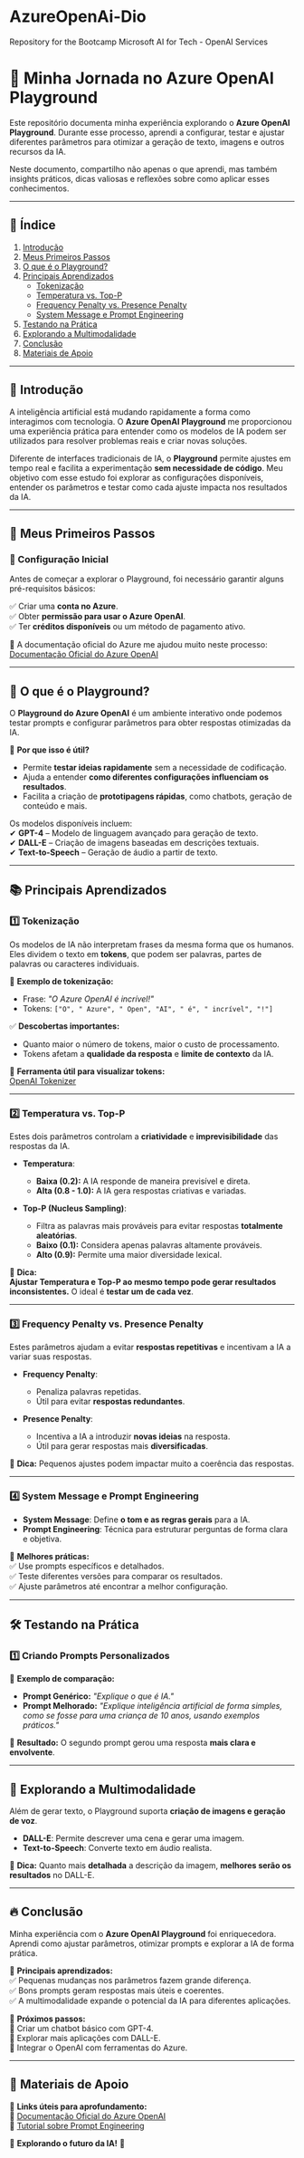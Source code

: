 # AzureOpenAi-Dio
Repository for the Bootcamp Microsoft AI for Tech - OpenAI Services

# 🚀 Minha Jornada no Azure OpenAI Playground  

Este repositório documenta minha experiência explorando o **Azure OpenAI Playground**. Durante esse processo, aprendi a configurar, testar e ajustar diferentes parâmetros para otimizar a geração de texto, imagens e outros recursos da IA.  

Neste documento, compartilho não apenas o que aprendi, mas também insights práticos, dicas valiosas e reflexões sobre como aplicar esses conhecimentos.  

---

## 📌 Índice  
1. [Introdução](#-introdução)  
2. [Meus Primeiros Passos](#-meus-primeiros-passos)  
3. [O que é o Playground?](#-o-que-é-o-playground)  
4. [Principais Aprendizados](#-principais-aprendizados)  
   - [Tokenização](#-tokenização)  
   - [Temperatura vs. Top-P](#-temperatura-vs-top-p)  
   - [Frequency Penalty vs. Presence Penalty](#-frequency-penalty-vs-presence-penalty)  
   - [System Message e Prompt Engineering](#-system-message-e-prompt-engineering)  
5. [Testando na Prática](#-testando-na-prática)  
6. [Explorando a Multimodalidade](#-explorando-a-multimodalidade)  
7. [Conclusão](#-conclusão)  
8. [Materiais de Apoio](#-materiais-de-apoio)  

---

## 🎯 Introdução  

A inteligência artificial está mudando rapidamente a forma como interagimos com tecnologia. O **Azure OpenAI Playground** me proporcionou uma experiência prática para entender como os modelos de IA podem ser utilizados para resolver problemas reais e criar novas soluções.  

Diferente de interfaces tradicionais de IA, o **Playground** permite ajustes em tempo real e facilita a experimentação **sem necessidade de código**. Meu objetivo com esse estudo foi explorar as configurações disponíveis, entender os parâmetros e testar como cada ajuste impacta nos resultados da IA.  

---

## 🚀 Meus Primeiros Passos  

### **🔹 Configuração Inicial**  
Antes de começar a explorar o Playground, foi necessário garantir alguns pré-requisitos básicos:  

✅ Criar uma **conta no Azure**.  
✅ Obter **permissão para usar o Azure OpenAI**.  
✅ Ter **créditos disponíveis** ou um método de pagamento ativo.  

📌 A documentação oficial do Azure me ajudou muito neste processo:  
[Documentação Oficial do Azure OpenAI](https://learn.microsoft.com/en-us/azure/ai-services/openai/)  

---

## 🧠 O que é o Playground?  

O **Playground do Azure OpenAI** é um ambiente interativo onde podemos testar prompts e configurar parâmetros para obter respostas otimizadas da IA.  

📌 **Por que isso é útil?**  
- Permite **testar ideias rapidamente** sem a necessidade de codificação.  
- Ajuda a entender **como diferentes configurações influenciam os resultados**.  
- Facilita a criação de **prototipagens rápidas**, como chatbots, geração de conteúdo e mais.  

Os modelos disponíveis incluem:  
✔ **GPT-4** – Modelo de linguagem avançado para geração de texto.  
✔ **DALL-E** – Criação de imagens baseadas em descrições textuais.  
✔ **Text-to-Speech** – Geração de áudio a partir de texto.  

---

## 📚 Principais Aprendizados  

### **1️⃣ Tokenização**  

Os modelos de IA não interpretam frases da mesma forma que os humanos. Eles dividem o texto em **tokens**, que podem ser palavras, partes de palavras ou caracteres individuais.  

🔹 **Exemplo de tokenização:**  
- Frase: *"O Azure OpenAI é incrível!"*  
- Tokens: `["O", " Azure", " Open", "AI", " é", " incrível", "!"]`  

✅ **Descobertas importantes:**  
- Quanto maior o número de tokens, maior o custo de processamento.  
- Tokens afetam a **qualidade da resposta** e **limite de contexto** da IA.  

📌 **Ferramenta útil para visualizar tokens:**  
[OpenAI Tokenizer](https://platform.openai.com/tokenizer)  

---

### **2️⃣ Temperatura vs. Top-P**  

Estes dois parâmetros controlam a **criatividade** e **imprevisibilidade** das respostas da IA.  

- **Temperatura**:  
  - **Baixa (0.2):** A IA responde de maneira previsível e direta.  
  - **Alta (0.8 - 1.0):** A IA gera respostas criativas e variadas.  

- **Top-P (Nucleus Sampling)**:  
  - Filtra as palavras mais prováveis para evitar respostas **totalmente aleatórias**.  
  - **Baixo (0.1):** Considera apenas palavras altamente prováveis.  
  - **Alto (0.9):** Permite uma maior diversidade lexical.  

📌 **Dica:**  
**Ajustar Temperatura e Top-P ao mesmo tempo pode gerar resultados inconsistentes.** O ideal é **testar um de cada vez**.  

---

### **3️⃣ Frequency Penalty vs. Presence Penalty**  

Estes parâmetros ajudam a evitar **respostas repetitivas** e incentivam a IA a variar suas respostas.  

- **Frequency Penalty**:  
  - Penaliza palavras repetidas.  
  - Útil para evitar **respostas redundantes**.  

- **Presence Penalty**:  
  - Incentiva a IA a introduzir **novas ideias** na resposta.  
  - Útil para gerar respostas mais **diversificadas**.  

📌 **Dica:** Pequenos ajustes podem impactar muito a coerência das respostas.  

---

### **4️⃣ System Message e Prompt Engineering**  

- **System Message**: Define **o tom e as regras gerais** para a IA.  
- **Prompt Engineering**: Técnica para estruturar perguntas de forma clara e objetiva.  

📌 **Melhores práticas:**  
✅ Use prompts específicos e detalhados.  
✅ Teste diferentes versões para comparar os resultados.  
✅ Ajuste parâmetros até encontrar a melhor configuração.  

---

## 🛠 Testando na Prática  

### **1️⃣ Criando Prompts Personalizados**  
🔹 **Exemplo de comparação:**  
- **Prompt Genérico:** *"Explique o que é IA."*  
- **Prompt Melhorado:** *"Explique inteligência artificial de forma simples, como se fosse para uma criança de 10 anos, usando exemplos práticos."*  

📌 **Resultado:** O segundo prompt gerou uma resposta **mais clara e envolvente**.  

---

## 🎨 Explorando a Multimodalidade  

Além de gerar texto, o Playground suporta **criação de imagens e geração de voz**.  

- **DALL-E**: Permite descrever uma cena e gerar uma imagem.  
- **Text-to-Speech**: Converte texto em áudio realista.  

📌 **Dica:** Quanto mais **detalhada** a descrição da imagem, **melhores serão os resultados** no DALL-E.  

---

## 🔥 Conclusão  

Minha experiência com o **Azure OpenAI Playground** foi enriquecedora. Aprendi como ajustar parâmetros, otimizar prompts e explorar a IA de forma prática.  

🚀 **Principais aprendizados:**  
✅ Pequenas mudanças nos parâmetros fazem grande diferença.  
✅ Bons prompts geram respostas mais úteis e coerentes.  
✅ A multimodalidade expande o potencial da IA para diferentes aplicações.  

📌 **Próximos passos:**  
🔹 Criar um chatbot básico com GPT-4.  
🔹 Explorar mais aplicações com DALL-E.  
🔹 Integrar o OpenAI com ferramentas do Azure.  

---

## 📎 Materiais de Apoio  

📌 **Links úteis para aprofundamento:**  
🔹 [Documentação Oficial do Azure OpenAI](https://learn.microsoft.com/en-us/azure/ai-services/openai/)  
🔹 [Tutorial sobre Prompt Engineering](https://huggingface.co/docs/transformers/llm_tutorial)  

🚀 **Explorando o futuro da IA!** 🚀  
